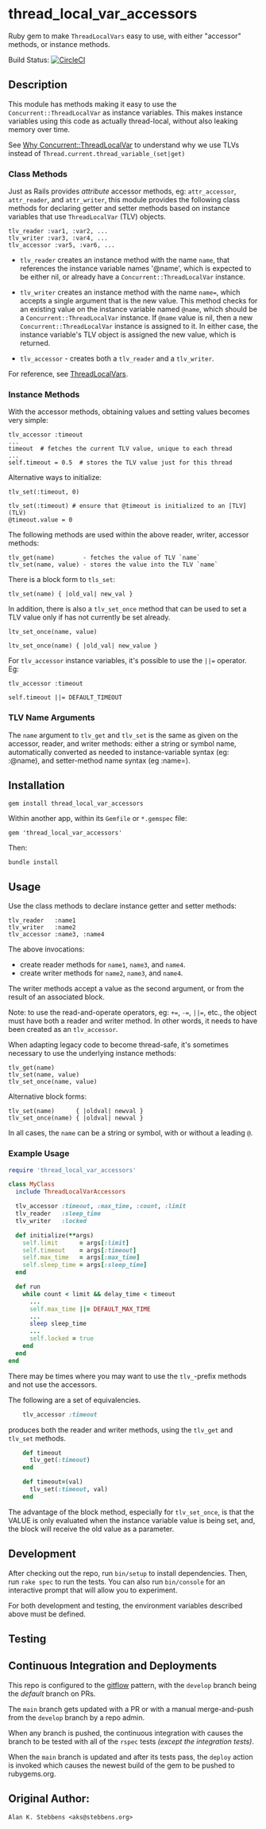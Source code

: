 # thread_local_var_accessors

Ruby gem to make `ThreadLocalVars` easy to use, with either "accessor" methods,
or instance methods.

Build Status:  [![CircleCI](https://dl.circleci.com/status-badge/img/gh/aks/thread_local_var_accessors/tree/main.svg?style=svg)](https://dl.circleci.com/status-badge/redirect/gh/aks/thread_local_var_accessors/tree/main)

## Description

This module has methods making it easy to use the `Concurrent::ThreadLocalVar`
as instance variables.  This makes instance variables using this code as
actually thread-local, without also leaking memory over time.

See [Why Concurrent::ThreadLocalVar](https://github.com/ruby-concurrency/concurrent-ruby/blob/master/lib/concurrent-ruby/concurrent/atomic/thread_local_var.rb#L10-L17) to understand why we use TLVs instead of `Thread.current.thread_variable_(set|get)`

### Class Methods

Just as Rails provides _attribute_ accessor methods, eg: `attr_accessor`,
`attr_reader`, and `attr_writer`, this module provides the following
class methods for declaring getter and setter methods based on instance
variables that use `ThreadLocalVar` (TLV) objects.

    tlv_reader :var1, :var2, ...
    tlv_writer :var3, :var4, ...
    tlv_accessor :var5, :var6, ...

- `tlv_reader` creates an instance method with the name `name`, that references
  the instance variable names '@name', which is expected to be either nil,
  or already have a `Concurrent::ThreadLocalVar` instance.

- `tlv_writer` creates an instance method with the name `name=`, which accepts a single
  argument that is the new value.  This method checks for an existing value
  on the instance variable named `@name`, which should be a
  `Concurrent::ThreadLocalVar` instance.  If `@name` value is nil, then a new
  `Concurrent::ThreadLocalVar` instance is assigned to it. In either case, the
  instance variable's TLV object is assigned the new value, which is returned.

- `tlv_accessor` - creates both a `tlv_reader` and a `tlv_writer`.

For reference, see [ThreadLocalVars](https://ruby-concurrency.github.io/concurrent-ruby/master/Concurrent/ThreadLocalVar.html).

### Instance Methods

With the accessor methods, obtaining values and setting values
becomes very simple:

    tlv_accessor :timeout
    ...
    timeout  # fetches the current TLV value, unique to each thread
    ...
    self.timeout = 0.5  # stores the TLV value just for this thread

Alternative ways to initialize:

    tlv_set(:timeout, 0)

    tlv_set(:timeout) # ensure that @timeout is initialized to an [TLV](TLV)
    @timeout.value = 0

The following methods are used within the above reader, writer, accessor
methods:

    tlv_get(name)        - fetches the value of TLV `name`
    tlv_set(name, value) - stores the value into the TLV `name`

There is a block form to `tls_set`:

    tlv_set(name) { |old_val| new_val }
   
In addition, there is also a `tlv_set_once` method that can be used to set
a TLV value only if has not currently be set already.

    ltv_set_once(name, value)
    
    ltv_set_once(name) { |old_val| new_value }

For `tlv_accessor` instance variables, it's possible to use the `||=` operator. Eg:

    tlv_accessor :timeout
    
    self.timeout ||= DEFAULT_TIMEOUT

### TLV Name Arguments

The `name` argument to `tlv_get` and `tlv_set` is the same as given on
the accessor, reader, and writer methods: either a string or symbol name,
automatically converted as needed to instance-variable syntax (eg: :@name),
and setter-method name syntax (eg :name=).


## Installation

    gem install thread_local_var_accessors

Within another app, within its `Gemfile` or `*.gemspec` file:

    gem 'thread_local_var_accessors'

Then:

    bundle install

## Usage

Use the class methods to declare instance getter and setter methods:

    tlv_reader   :name1
    tlv_writer   :name2
    tlv_accessor :name3, :name4
    
The above invocations: 
- create reader methods for `name1`, `name3`, and `name4`.
- create writer methods for `name2`, `name3`, and `name4`.

The writer methods accept a value as the second argument, or from the result of an associated block.

Note: to use the read-and-operate operators, eg: `+=`, `-=`, `||=`, etc., the object must have both a reader and writer method.  In other words, it needs to have been created as an `tlv_accessor`.

When adapting legacy code to become thread-safe, it's sometimes necessary to use the underlying instance methods:

    tlv_get(name)
    tlv_set(name, value)
    tlv_set_once(name, value)
    
Alternative block forms:

    tlv_set(name)      { |oldval| newval }
    tlv_set_once(name) { |oldval| newval }


In all cases, the `name` can be a string or symbol, with or without a leading `@`.

### Example Usage

```ruby
require 'thread_local_var_accessors'

class MyClass
  include ThreadLocalVarAccessors

  tlv_accessor :timeout, :max_time, :count, :limit
  tlv_reader   :sleep_time
  tlv_writer   :locked

  def initialize(**args)
    self.limit      = args[:limit]
    self.timeout    = args[:timeout]
    self.max_time   = args[:max_time]
    self.sleep_time = args[:sleep_time]
  end

  def run
    while count < limit && delay_time < timeout
      ...
      self.max_time ||= DEFAULT_MAX_TIME
      ...
      sleep sleep_time
      ...
      self.locked = true
    end
  end
end
```

There may be times where you may want to use the `tlv_`-prefix methods and not use the accessors.

The following are a set of equivalencies.

```ruby
    tlv_accessor :timeout
```

produces both the reader and writer methods, using the `tlv_get` and `tlv_set` methods.

```ruby
    def timeout
      tlv_get(:timeout)
    end

    def timeout=(val)
      tlv_set(:timeout, val)
    end
```

The advantage of the block method, especially for `tlv_set_once`, is that the
VALUE is only evaluated when the instance variable value is being set, and, the block will receive the old value as a parameter.

## Development

After checking out the repo, run `bin/setup` to install dependencies. Then, run `rake spec` to run the tests. You can also run `bin/console` for an interactive prompt that will allow you to experiment.

For both development and testing, the environment variables described above must be defined.

## Testing

## Continuous Integration and Deployments

This repo is configured to the [gitflow](https://datasift.github.io/gitflow/IntroducingGitFlow.html) pattern, with the `develop` branch being the _default_ branch on PRs.

The `main` branch gets updated with a PR or with a manual merge-and-push from the `develop` branch by a repo admin.

When any branch is pushed, the continuous integration with causes the branch to be tested with all of the `rspec` tests _(except the integration tests)_.

When the `main` branch is updated and after its tests pass, the `deploy` action is invoked which causes the newest build of the gem to be pushed to rubygems.org.

## Original Author:
  
    Alan K. Stebbens <aks@stebbens.org>
